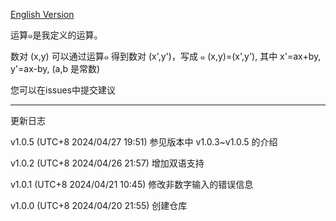 [English Version](https://github.com/gvzgithub/u0e51-Operations-Calculater)

运算๑是我定义的运算。

数对 (x,y) 可以通过运算๑ 得到数对 (x',y')，写成 ๑ (x,y)=(x',y'), 其中 x'=ax+by, y'=ax-by, (a,b 是常数)

您可以在issues中提交建议

----------
更新日志

 v1.0.5 (UTC+8 2024/04/27 19:51) 参见版本中 v1.0.3~v1.0.5 的介绍


v1.0.2 (UTC+8 2024/04/26 21:57) 增加双语支持

v1.0.1 (UTC+8 2024/04/21 10:45) 修改非数字输入的错误信息

v1.0.0 (UTC+8 2024/04/20 21:55) 创建仓库


